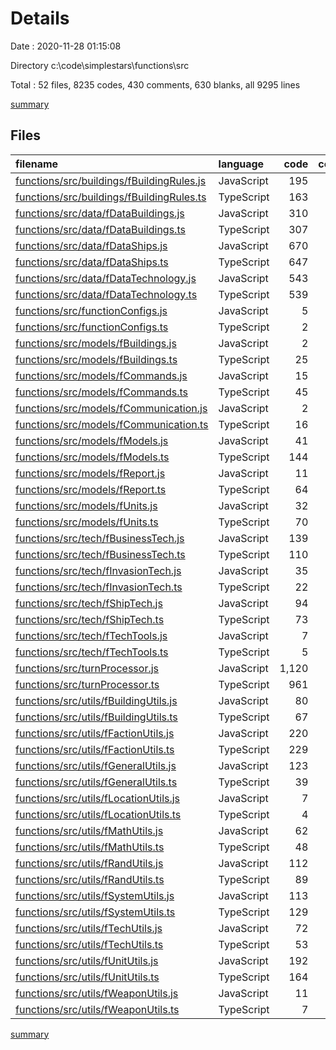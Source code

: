 # Details

Date : 2020-11-28 01:15:08

Directory c:\code\simplestars\functions\src

Total : 52 files,  8235 codes, 430 comments, 630 blanks, all 9295 lines

[summary](results.md)

## Files
| filename | language | code | comment | blank | total |
| :--- | :--- | ---: | ---: | ---: | ---: |
| [functions/src/buildings/fBuildingRules.js](/functions/src/buildings/fBuildingRules.js) | JavaScript | 195 | 1 | 1 | 197 |
| [functions/src/buildings/fBuildingRules.ts](/functions/src/buildings/fBuildingRules.ts) | TypeScript | 163 | 1 | 28 | 192 |
| [functions/src/data/fDataBuildings.js](/functions/src/data/fDataBuildings.js) | JavaScript | 310 | 6 | 1 | 317 |
| [functions/src/data/fDataBuildings.ts](/functions/src/data/fDataBuildings.ts) | TypeScript | 307 | 6 | 4 | 317 |
| [functions/src/data/fDataShips.js](/functions/src/data/fDataShips.js) | JavaScript | 670 | 33 | 1 | 704 |
| [functions/src/data/fDataShips.ts](/functions/src/data/fDataShips.ts) | TypeScript | 647 | 34 | 27 | 708 |
| [functions/src/data/fDataTechnology.js](/functions/src/data/fDataTechnology.js) | JavaScript | 543 | 2 | 1 | 546 |
| [functions/src/data/fDataTechnology.ts](/functions/src/data/fDataTechnology.ts) | TypeScript | 539 | 2 | 16 | 557 |
| [functions/src/functionConfigs.js](/functions/src/functionConfigs.js) | JavaScript | 5 | 0 | 1 | 6 |
| [functions/src/functionConfigs.ts](/functions/src/functionConfigs.ts) | TypeScript | 2 | 0 | 5 | 7 |
| [functions/src/models/fBuildings.js](/functions/src/models/fBuildings.js) | JavaScript | 2 | 0 | 1 | 3 |
| [functions/src/models/fBuildings.ts](/functions/src/models/fBuildings.ts) | TypeScript | 25 | 0 | 3 | 28 |
| [functions/src/models/fCommands.js](/functions/src/models/fCommands.js) | JavaScript | 15 | 0 | 1 | 16 |
| [functions/src/models/fCommands.ts](/functions/src/models/fCommands.ts) | TypeScript | 45 | 0 | 8 | 53 |
| [functions/src/models/fCommunication.js](/functions/src/models/fCommunication.js) | JavaScript | 2 | 0 | 1 | 3 |
| [functions/src/models/fCommunication.ts](/functions/src/models/fCommunication.ts) | TypeScript | 16 | 0 | 12 | 28 |
| [functions/src/models/fModels.js](/functions/src/models/fModels.js) | JavaScript | 41 | 0 | 1 | 42 |
| [functions/src/models/fModels.ts](/functions/src/models/fModels.ts) | TypeScript | 144 | 0 | 23 | 167 |
| [functions/src/models/fReport.js](/functions/src/models/fReport.js) | JavaScript | 11 | 0 | 1 | 12 |
| [functions/src/models/fReport.ts](/functions/src/models/fReport.ts) | TypeScript | 64 | 0 | 21 | 85 |
| [functions/src/models/fUnits.js](/functions/src/models/fUnits.js) | JavaScript | 32 | 0 | 1 | 33 |
| [functions/src/models/fUnits.ts](/functions/src/models/fUnits.ts) | TypeScript | 70 | 0 | 12 | 82 |
| [functions/src/tech/fBusinessTech.js](/functions/src/tech/fBusinessTech.js) | JavaScript | 139 | 0 | 1 | 140 |
| [functions/src/tech/fBusinessTech.ts](/functions/src/tech/fBusinessTech.ts) | TypeScript | 110 | 0 | 21 | 131 |
| [functions/src/tech/fInvasionTech.js](/functions/src/tech/fInvasionTech.js) | JavaScript | 35 | 0 | 1 | 36 |
| [functions/src/tech/fInvasionTech.ts](/functions/src/tech/fInvasionTech.ts) | TypeScript | 22 | 0 | 8 | 30 |
| [functions/src/tech/fShipTech.js](/functions/src/tech/fShipTech.js) | JavaScript | 94 | 7 | 1 | 102 |
| [functions/src/tech/fShipTech.ts](/functions/src/tech/fShipTech.ts) | TypeScript | 73 | 7 | 24 | 104 |
| [functions/src/tech/fTechTools.js](/functions/src/tech/fTechTools.js) | JavaScript | 7 | 0 | 1 | 8 |
| [functions/src/tech/fTechTools.ts](/functions/src/tech/fTechTools.ts) | TypeScript | 5 | 0 | 2 | 7 |
| [functions/src/turnProcessor.js](/functions/src/turnProcessor.js) | JavaScript | 1,120 | 64 | 1 | 1,185 |
| [functions/src/turnProcessor.ts](/functions/src/turnProcessor.ts) | TypeScript | 961 | 69 | 193 | 1,223 |
| [functions/src/utils/fBuildingUtils.js](/functions/src/utils/fBuildingUtils.js) | JavaScript | 80 | 0 | 1 | 81 |
| [functions/src/utils/fBuildingUtils.ts](/functions/src/utils/fBuildingUtils.ts) | TypeScript | 67 | 0 | 14 | 81 |
| [functions/src/utils/fFactionUtils.js](/functions/src/utils/fFactionUtils.js) | JavaScript | 220 | 40 | 1 | 261 |
| [functions/src/utils/fFactionUtils.ts](/functions/src/utils/fFactionUtils.ts) | TypeScript | 229 | 40 | 51 | 320 |
| [functions/src/utils/fGeneralUtils.js](/functions/src/utils/fGeneralUtils.js) | JavaScript | 123 | 0 | 1 | 124 |
| [functions/src/utils/fGeneralUtils.ts](/functions/src/utils/fGeneralUtils.ts) | TypeScript | 39 | 0 | 4 | 43 |
| [functions/src/utils/fLocationUtils.js](/functions/src/utils/fLocationUtils.js) | JavaScript | 7 | 0 | 1 | 8 |
| [functions/src/utils/fLocationUtils.ts](/functions/src/utils/fLocationUtils.ts) | TypeScript | 4 | 0 | 5 | 9 |
| [functions/src/utils/fMathUtils.js](/functions/src/utils/fMathUtils.js) | JavaScript | 62 | 0 | 1 | 63 |
| [functions/src/utils/fMathUtils.ts](/functions/src/utils/fMathUtils.ts) | TypeScript | 48 | 0 | 28 | 76 |
| [functions/src/utils/fRandUtils.js](/functions/src/utils/fRandUtils.js) | JavaScript | 112 | 45 | 1 | 158 |
| [functions/src/utils/fRandUtils.ts](/functions/src/utils/fRandUtils.ts) | TypeScript | 89 | 45 | 24 | 158 |
| [functions/src/utils/fSystemUtils.js](/functions/src/utils/fSystemUtils.js) | JavaScript | 113 | 3 | 1 | 117 |
| [functions/src/utils/fSystemUtils.ts](/functions/src/utils/fSystemUtils.ts) | TypeScript | 129 | 3 | 17 | 149 |
| [functions/src/utils/fTechUtils.js](/functions/src/utils/fTechUtils.js) | JavaScript | 72 | 5 | 1 | 78 |
| [functions/src/utils/fTechUtils.ts](/functions/src/utils/fTechUtils.ts) | TypeScript | 53 | 5 | 14 | 72 |
| [functions/src/utils/fUnitUtils.js](/functions/src/utils/fUnitUtils.js) | JavaScript | 192 | 6 | 1 | 199 |
| [functions/src/utils/fUnitUtils.ts](/functions/src/utils/fUnitUtils.ts) | TypeScript | 164 | 6 | 36 | 206 |
| [functions/src/utils/fWeaponUtils.js](/functions/src/utils/fWeaponUtils.js) | JavaScript | 11 | 0 | 1 | 12 |
| [functions/src/utils/fWeaponUtils.ts](/functions/src/utils/fWeaponUtils.ts) | TypeScript | 7 | 0 | 4 | 11 |

[summary](results.md)